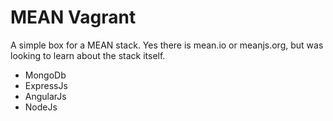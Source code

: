 MEAN Vagrant
============

A simple box for a MEAN stack. Yes there is mean.io or meanjs.org, but was looking to learn about the stack itself.

  * MongoDb
  * ExpressJs
  * AngularJs
  * NodeJs
